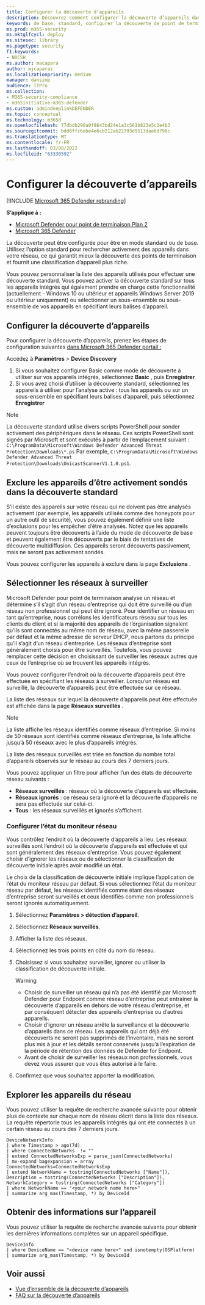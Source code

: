 ```yaml
---
title: Configurer la découverte d’appareils
description: Découvrez comment configurer la découverte d’appareils dans Microsoft 365 Defender à l’aide de la découverte standard ou de base
keywords: de base, standard, configurer la découverte de point de terminaison, la découverte d’appareils
ms.prod: m365-security
ms.mktglfcycl: deploy
ms.sitesec: library
ms.pagetype: security
f1.keywords:
- NOCSH
ms.author: macapara
author: mjcaparas
ms.localizationpriority: medium
manager: dansimp
audience: ITPro
ms.collection:
- M365-security-compliance
- m365initiative-m365-defender
ms.custom: admindeeplinkDEFENDER
ms.topic: conceptual
ms.technology: m365d
ms.openlocfilehash: 77dbdb290a0f8643bd24e1a3c561b823e5c2e4b3
ms.sourcegitcommit: bdd6ffc6ebe4e6cb212ab22793d9513dae6d798c
ms.translationtype: MT
ms.contentlocale: fr-FR
ms.lasthandoff: 03/08/2022
ms.locfileid: "63330592"
---
```

# <a name="configure-device-discovery"></a>Configurer la découverte d’appareils

[!INCLUDE [Microsoft 365 Defender rebranding](../../includes/microsoft-defender.md)]

**S’applique à :**

- [Microsoft Defender pour point de terminaison Plan 2](https://go.microsoft.com/fwlink/p/?linkid=2154037)
- [Microsoft 365 Defender](https://go.microsoft.com/fwlink/?linkid=2118804)


La découverte peut être configurée pour être en mode standard ou de base. Utilisez l’option standard pour rechercher activement des appareils dans votre réseau, ce qui garantit mieux la découverte des points de terminaison et fournit une classification d’appareil plus riche.

Vous pouvez personnaliser la liste des appareils utilisés pour effectuer une découverte standard. Vous pouvez activer la découverte standard sur tous les appareils intégrés qui également prendre en charge cette fonctionnalité (actuellement - Windows 10 ou ultérieur et appareils Windows Server 2019 ou ultérieur uniquement) ou sélectionner un sous-ensemble ou sous-ensemble de vos appareils en spécifiant leurs balises d’appareil.

## <a name="set-up-device-discovery"></a>Configurer la découverte d’appareils

Pour configurer la découverte d’appareils, prenez les étapes de configuration suivantes <a href="https://go.microsoft.com/fwlink/p/?linkid=2077139" target="_blank">dans Microsoft 365 Defender portail :</a>

Accédez à **Paramètres** >  **Device Discovery**

1. Si vous souhaitez configurer Basic comme mode de découverte à utiliser sur vos appareils intégrés, sélectionnez **Basic** , puis **Enregistrer**
2. Si vous avez choisi d’utiliser la découverte standard, sélectionnez les appareils à utiliser pour l’analyse active : tous les appareils ou sur un sous-ensemble en spécifiant leurs balises d’appareil, puis sélectionnez **Enregistrer**

> [!NOTE]
>La découverte standard utilise divers scripts PowerShell pour sonder activement des périphériques dans le réseau. Ces scripts PowerShell sont signés par Microsoft et sont exécutés à partir de l’emplacement suivant : `C:\ProgramData\Microsoft\Windows Defender Advanced Threat Protection\Downloads\*.ps` Par exemple, `C:\ProgramData\Microsoft\Windows Defender Advanced Threat Protection\Downloads\UnicastScannerV1.1.0.ps1`.

## <a name="exclude-devices-from-being-actively-probed-in-standard-discovery"></a>Exclure les appareils d’être activement sondés dans la découverte standard

S’il existe des appareils sur votre réseau qui ne doivent pas être analysés activement (par exemple, les appareils utilisés comme des honeypots pour un autre outil de sécurité), vous pouvez également définir une liste d’exclusions pour les empêcher d’être analysés. Notez que les appareils peuvent toujours être découverts à l’aide du mode de découverte de base et peuvent également être découverts par le biais de tentatives de découverte multidiffusion. Ces appareils seront découverts passivement, mais ne seront pas activement sondés.

Vous pouvez configurer les appareils à exclure dans la page **Exclusions** .

## <a name="select-networks-to-monitor"></a>Sélectionner les réseaux à surveiller

Microsoft Defender pour point de terminaison analyse un réseau et détermine s’il s’agit d’un réseau d’entreprise qui doit être surveillé ou d’un réseau non professionnel qui peut être ignoré. Pour identifier un réseau en tant qu’entreprise, nous corrélons les identificateurs réseau sur tous les clients du client et si la majorité des appareils de l’organisation signalent qu’ils sont connectés au même nom de réseau, avec la même passerelle par défaut et la même adresse de serveur DHCP, nous partons du principe qu’il s’agit d’un réseau d’entreprise. Les réseaux d’entreprise sont généralement choisis pour être surveillés. Toutefois, vous pouvez remplacer cette décision en choisissant de surveiller les réseaux autres que ceux de l’entreprise où se trouvent les appareils intégrés.

Vous pouvez configurer l’endroit où la découverte d’appareils peut être effectuée en spécifiant les réseaux à surveiller. Lorsqu’un réseau est surveillé, la découverte d’appareils peut être effectuée sur ce réseau.

La liste des réseaux sur lequel la découverte d’appareils peut être effectuée est affichée dans la page **Réseaux surveillés** .

> [!NOTE]
> La liste affiche les réseaux identifiés comme réseaux d’entreprise. Si moins de 50 réseaux sont identifiés comme réseaux d’entreprise, la liste affiche jusqu’à 50 réseaux avec le plus d’appareils intégrés.

La liste des réseaux surveillés est triée en fonction du nombre total d’appareils observés sur le réseau au cours des 7 derniers jours.

Vous pouvez appliquer un filtre pour afficher l’un des états de découverte réseau suivants :

- **Réseaux surveillés** : réseaux où la découverte d’appareils est effectuée.
- **Réseaux ignorés** : ce réseau sera ignoré et la découverte d’appareils ne sera pas effectuée sur celui-ci.
- **Tous** : les réseaux surveillés et ignorés s’affichent.

### <a name="configure-the-network-monitor-state"></a>Configurer l’état du moniteur réseau

Vous contrôlez l’endroit où la découverte d’appareils a lieu. Les réseaux surveillés sont l’endroit où la découverte d’appareils est effectuée et qui sont généralement des réseaux d’entreprise. Vous pouvez également choisir d’ignorer les réseaux ou de sélectionner la classification de découverte initiale après avoir modifié un état.

Le choix de la classification de découverte initiale implique l’application de l’état du moniteur réseau par défaut. Si vous sélectionnez l’état du moniteur réseau par défaut, les réseaux identifiés comme étant des réseaux d’entreprise seront surveillés et ceux identifiés comme non professionnels seront ignorés automatiquement.

1. Sélectionnez **Paramètres > détection d’appareil**.
2. Sélectionnez **Réseaux surveillés**.
3. Afficher la liste des réseaux.
4. Sélectionnez les trois points en côté du nom du réseau.
5. Choisissez si vous souhaitez surveiller, ignorer ou utiliser la classification de découverte initiale.

    > [!WARNING]
    >
    > - Choisir de surveiller un réseau qui n’a pas été identifié par Microsoft Defender pour Endpoint comme réseau d’entreprise peut entraîner la découverte d’appareils en dehors de votre réseau d’entreprise, et par conséquent détecter des appareils d’entreprise ou d’autres appareils.
    > - Choisir d’ignorer un réseau arrête la surveillance et la découverte d’appareils dans ce réseau. Les appareils qui ont déjà été découverts ne seront pas supprimés de l’inventaire, mais ne seront plus mis à jour et les détails seront conservés jusqu’à l’expiration de la période de rétention des données de Defender for Endpoint.
    > - Avant de choisir de surveiller les réseaux non professionnels, vous devez vous assurer que vous êtes autorisé à le faire. <br>

6. Confirmez que vous souhaitez apporter la modification.

## <a name="explore-devices-in-the-network"></a>Explorer les appareils du réseau

Vous pouvez utiliser la requête de recherche avancée suivante pour obtenir plus de contexte sur chaque nom de réseau décrit dans la liste des réseaux. La requête répertorie tous les appareils intégrés qui ont été connectés à un certain réseau au cours des 7 derniers jours.

```kusto
DeviceNetworkInfo
| where Timestamp > ago(7d)
| where ConnectedNetworks  != ""
| extend ConnectedNetworksExp = parse_json(ConnectedNetworks)
| mv-expand bagexpansion = array ConnectedNetworks=ConnectedNetworksExp
| extend NetworkName = tostring(ConnectedNetworks ["Name"]), Description = tostring(ConnectedNetworks ["Description"]), NetworkCategory = tostring(ConnectedNetworks ["Category"])
| where NetworkName == "<your network name here>"
| summarize arg_max(Timestamp, *) by DeviceId
```

## <a name="get-information-on-device"></a>Obtenir des informations sur l’appareil

Vous pouvez utiliser la requête de recherche avancée suivante pour obtenir les dernières informations complètes sur un appareil spécifique.

```kusto
DeviceInfo
| where DeviceName == "<device name here>" and isnotempty(OSPlatform)
| summarize arg_max(Timestamp, *) by DeviceId
```

## <a name="see-also"></a>Voir aussi

- [Vue d’ensemble de la découverte d’appareils](device-discovery.md)
- [FAQ sur la découverte d’appareils](device-discovery-faq.md)
